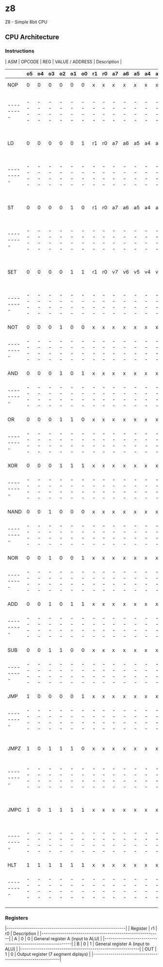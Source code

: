 # z8
Z8 - Simple 8bit CPU

## CPU Architecture

### Instructions

|   ASM   |           OPCODE            |   REG   |           VALUE / ADDRESS             | Description                       |

|         | o5 | o4 | o3 | o2 | o1 | o0 | r1 | r0 | a7 | a6 | a5 | a4 | a3 | a2 | a1 | a0 |                                   |
|---------|----|----|----|----|----|----|----|----|----|----|----|----|----|----|----|----|-----------------------------------|
| NOP     |  0 |  0 |  0 |  0 |  0 |  0 |  x |  x |  x |  x |  x |  x |  x |  x |  x |  x | No operation                      |
|---------|----|----|----|----|----|----|----|----|----|----|----|----|----|----|----|----|-----------------------------------|
| LD      |  0 |  0 |  0 |  0 |  0 |  1 | r1 | r0 | a7 | a6 | a5 | a4 | a3 | a2 | a1 | a0 | Load from RAM into register       |
|---------|----|----|----|----|----|----|----|----|----|----|----|----|----|----|----|----|-----------------------------------|
| ST      |  0 |  0 |  0 |  0 |  1 |  0 | r1 | r0 | a7 | a6 | a5 | a4 | a3 | a2 | a1 | a0 | Load from register into RAM       |
|---------|----|----|----|----|----|----|----|----|----|----|----|----|----|----|----|----|-----------------------------------|
| SET     |  0 |  0 |  0 |  0 |  1 |  1 | r1 | r0 | v7 | v6 | v5 | v4 | v3 | v2 | v1 | v0 | Load constant into register       |
|---------|----|----|----|----|----|----|----|----|----|----|----|----|----|----|----|----|-----------------------------------|
| NOT     |  0 |  0 |  0 |  1 |  0 |  0 |  x |  x |  x |  x |  x |  x |  x |  x |  x |  x | Not A                             |
|---------|----|----|----|----|----|----|----|----|----|----|----|----|----|----|----|----|-----------------------------------|
| AND     |  0 |  0 |  0 |  1 |  0 |  1 |  x |  x |  x |  x |  x |  x |  x |  x |  x |  x | A and B                           |
|---------|----|----|----|----|----|----|----|----|----|----|----|----|----|----|----|----|-----------------------------------|
| OR      |  0 |  0 | 0  |  1 |  1 |  0 |  x |  x |  x |  x |  x |  x |  x |  x |  x |  x | A or B                            |
|---------|----|----|----|----|----|----|----|----|----|----|----|----|----|----|----|----|-----------------------------------|
| XOR     |  0 |  0 | 0  |  1 |  1 |  1 |  x |  x |  x |  x |  x |  x |  x |  x |  x |  x | A xor B                           |
|---------|----|----|----|----|----|----|----|----|----|----|----|----|----|----|----|----|-----------------------------------|
| NAND    |  0 |  0 | 1  |  0 |  0 |  0 |  x |  x |  x |  x |  x |  x |  x |  x |  x |  x | A nand B                          |
|---------|----|----|----|----|----|----|----|----|----|----|----|----|----|----|----|----|-----------------------------------|
| NOR     |  0 |  0 | 1  |  0 |  0 |  1 |  x |  x |  x |  x |  x |  x |  x |  x |  x |  x | A nor B                           |
|---------|----|----|----|----|----|----|----|----|----|----|----|----|----|----|----|----|-----------------------------------|
| ADD     |  0 |  0 | 1  |  0 |  1 |  1 |  x |  x |  x |  x |  x |  x |  x |  x |  x |  x | A add B                           |
|---------|----|----|----|----|----|----|----|----|----|----|----|----|----|----|----|----|-----------------------------------|
| SUB     |  0 |  0 | 1  |  1 |  0 |  0 |  x |  x |  x |  x |  x |  x |  x |  x |  x |  x | A sub B                           |
|---------|----|----|----|----|----|----|----|----|----|----|----|----|----|----|----|----|-----------------------------------|
| JMP     |  1 |  0 | 0  |  0 |  0 |  1 |  x |  x |  x |  x |  x |  x |  x |  x |  x |  x | Jump                              |
|---------|----|----|----|----|----|----|----|----|----|----|----|----|----|----|----|----|-----------------------------------|
| JMPZ    |  1 |  0 | 1  |  1 |  1 |  0 |  x |  x |  x |  x |  x |  x |  x |  x |  x |  x | Jump if zero flag is set          |
|---------|----|----|----|----|----|----|----|----|----|----|----|----|----|----|----|----|-----------------------------------|
| JMPC    |  1 |  0 | 1  |  1 |  1 |  1 |  x |  x |  x |  x |  x |  x |  x |  x |  x |  x | Jump if carry flag is set         |
|---------|----|----|----|----|----|----|----|----|----|----|----|----|----|----|----|----|-----------------------------------|
| HLT     |  1 |  1 | 1  |  1 |  1 |  1 |  x |  x |  x |  x |  x |  x |  x |  x |  x |  x | Halt                              |
|---------|----|----|----|----|----|----|----|----|----|----|----|----|----|----|----|----|-----------------------------------|



### Registers

|-------------------------------------------------------------|
| Register  | r1 | r0 | Description                           |
|-------------------------------------------------------------|
| A         |  0 |  0 | General register A (input to ALU)     |
|-------------------------------------------------------------|
| B         |  0 |  1 | General register A (input to ALU)     |
|-------------------------------------------------------------|
| OUT       |  1 |  0 | Output register (7 segment diplays)   |
|-------------------------------------------------------------|
